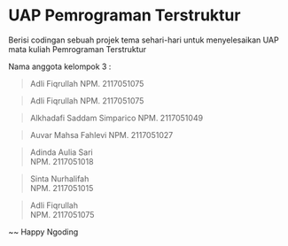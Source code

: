 # UAP Pemrograman Terstruktur
Berisi codingan sebuah projek tema sehari-hari untuk menyelesaikan UAP mata kuliah Pemrograman Terstruktur

Nama anggota kelompok 3 :
 > Adli Fiqrullah
   NPM. 2117051075
   
 > Adli Fiqrullah
   NPM. 2117051075
  
 > Alkhadafi Saddam Simparico
   NPM. 2117051049
  
 > Auvar Mahsa Fahlevi
   NPM. 2117051027
  
 > Adinda Aulia Sari    
   NPM. 2117051018
 
 > Sinta Nurhalifah     
   NPM. 2117051015

 > Adli Fiqrullah       
   NPM. 2117051075
  
~~ Happy Ngoding

